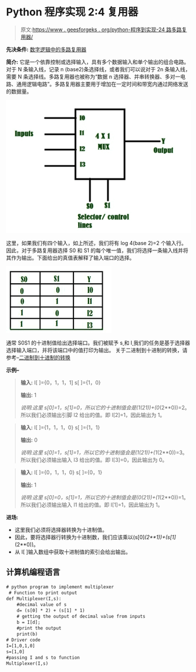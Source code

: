 # Python 程序实现 2:4 复用器

> 原文:[https://www . geesforgeks . org/python-程序到实现-24 路多路复用器/](https://www.geeksforgeeks.org/python-program-to-implement-24-multiplexer/)

**先决条件:** [数字逻辑中的多路复用器](https://www.geeksforgeeks.org/multiplexers-in-digital-logic/)

**简介:**
它是一个依靠控制或选择输入，具有多个数据输入和单个输出的组合电路。对于 N 条输入线，记录 n (base2)条选择线，或者我们可以说对于 2n 条输入线，需要 N 条选择线。多路复用器也被称为“数据 n 选择器、并串转换器、多对一电路、通用逻辑电路”。多路复用器主要用于增加在一定时间和带宽内通过网络发送的数据量。

![](img/98ea9200c9bdba572d6f4c4251ef3d42.png)

这里，如果我们有四个输入，如上所述，我们将有 log 4(base 2)=2 个输入行。因此，对于多路复用器选择 S0 和 S1 的每个唯一值，我们将选择一条输入线并将其作为输出。下面给出的真值表解释了输入端口的选择。

![](img/9141bcbaaf69df36d70ebeb9330920d2.png)

通常 S0S1 的十进制值给出选择端口。我们被赋予 s[ ](选择器)和 I[ ](输入)我们的任务是基于选择器选择输入端口，并将该端口中的值打印为输出。
关于二进制到十进制的转换，请参考–[二进制到十进制的转换](https://www.geeksforgeeks.org/program-binary-decimal-conversion/)

**示例–**

> **输入:** I[ ]={0，1，1，1]
> s[ ]={1，0}
> 
> **输出:** 1
> 
> **说明:**这里 s[0]=1，s[1]=0，所以它的十进制值会是(1*(2**1))+(0*(2**0))=2。所以我们必须输出引脚 I2 给出的值。即 I[2]=1，因此输出为 1。

> **输入:** I[ ]={1，1，1，0}
> s[ ]={1，1}
> 
> **输出:** 0
> 
> **说明:**这里 s[0]=1，s[1]=1，所以它的十进制值会是(1*(2**1))+(1*(2**0))=3。所以我们必须输出输入 I3 给出的值。即 I[3]=0，因此输出为 0。

> **输入:** I[ ]={0，1，1，0}
> s[ ]={0，1}
> 
> **输出:** 1
> 
> **说明:**这里 s[0]=0，s[1]=1，所以它的十进制值会是(0*(2**1))+(1*(2**0))=1。所以我们必须输出输入 I1 给出的值。即 I[1]=1，因此输出为 1。

**进场:**

*   这里我们必须将选择器转换为十进制值。
*   因此，要将选择器行转换为十进制数，我们应该乘以(s[0]*(2**1))+(s[1]*(2**0))。
*   从 I[ ]输入数组中获取十进制值的索引会给出输出。

## 计算机编程语言

```
# python program to implement multiplexer
 # Function to print output
def Multiplexer(I,s):
    #decimal value of s
    d= (s[0] * 2) + (s[1] * 1)
    # getting the output of decimal value from inputs 
    b = I[d];
    #print the output
    print(b)
# Driver code
I=[1,0,1,0]
s=[1,0]
#passing I and s to function
Multiplexer(I,s)
```